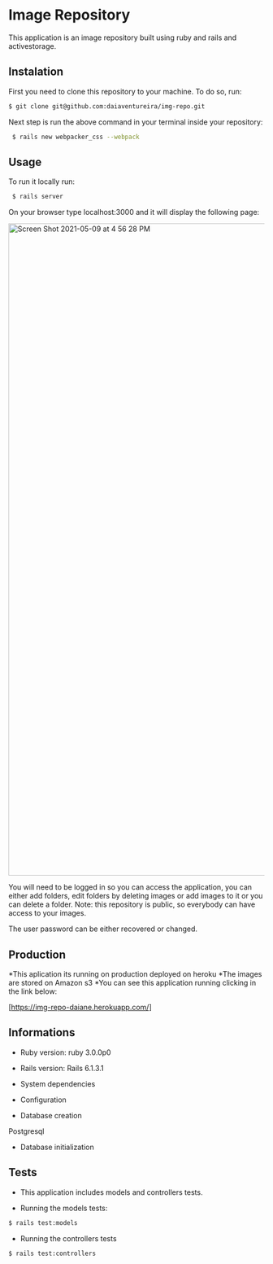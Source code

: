 # Image Repository

This application is an image repository built using ruby and rails and activestorage. 

## Instalation

First you need to clone this repository to your machine. To do so, run:

```bash
$ git clone git@github.com:daiaventureira/img-repo.git
```

Next step is run the above command in your terminal inside your repository:

```bash
 $ rails new webpacker_css --webpack 
```
## Usage


To run it locally run:

```bash
 $ rails server
```

On your browser type localhost:3000 and it will display the following page:

<img width="1282" alt="Screen Shot 2021-05-09 at 4 56 28 PM" src="https://user-images.githubusercontent.com/44145146/117586656-82017680-b0e7-11eb-8261-be60fd573549.png">

You will need to be logged in so you can access the application, you can either add folders, edit folders by deleting images or add images to it or you can delete a folder. Note: this repository is public, so everybody can have access to your images.
 
The user password can be either recovered or changed.

## Production 

*This aplication its running on production deployed on heroku
*The images are stored on Amazon s3
*You can see this application running clicking in the link below:

[https://img-repo-daiane.herokuapp.com/]

## Informations

* Ruby version:  ruby 3.0.0p0

* Rails version: Rails 6.1.3.1

* System dependencies

* Configuration

* Database creation

 Postgresql

* Database initialization

## Tests


* This application includes models and controllers tests.

* Running the models tests:

```bash
$ rails test:models 
```

* Running the controllers tests

```bash
$ rails test:controllers
```



